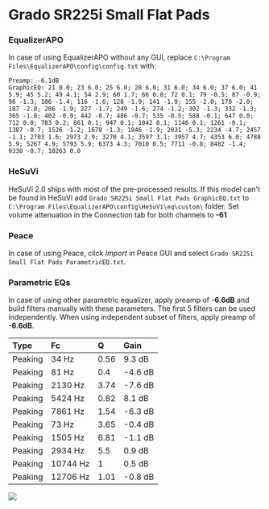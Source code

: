 # Grado SR225i Small Flat Pads

### EqualizerAPO
In case of using EqualizerAPO without any GUI, replace `C:\Program Files\EqualizerAPO\config\config.txt`
with:
```
Preamp: -6.1dB
GraphicEQ: 21 0.0; 23 6.0; 25 6.0; 28 6.0; 31 6.0; 34 6.0; 37 6.0; 41 5.9; 45 5.2; 49 4.1; 54 2.9; 60 1.7; 66 0.8; 72 0.1; 79 -0.5; 87 -0.9; 96 -1.3; 106 -1.4; 116 -1.6; 128 -1.9; 141 -1.9; 155 -2.0; 170 -2.0; 187 -2.0; 206 -1.9; 227 -1.7; 249 -1.6; 274 -1.2; 302 -1.3; 332 -1.3; 365 -1.0; 402 -0.9; 442 -0.7; 486 -0.7; 535 -0.5; 588 -0.1; 647 0.0; 712 0.0; 783 0.2; 861 0.1; 947 0.1; 1042 0.1; 1146 0.1; 1261 -0.1; 1387 -0.7; 1526 -1.2; 1678 -1.3; 1846 -1.9; 2031 -5.3; 2234 -4.7; 2457 -1.1; 2703 1.6; 2973 2.9; 3270 4.1; 3597 3.1; 3957 4.7; 4353 6.0; 4788 5.9; 5267 4.9; 5793 5.9; 6373 4.3; 7010 0.5; 7711 -0.8; 8482 -1.4; 9330 -0.7; 10263 0.0
```

### HeSuVi
HeSuVi 2.0 ships with most of the pre-processed results. If this model can't be found in HeSuVi add
`Grado SR225i Small Flat Pads GraphicEQ.txt` to `C:\Program Files\EqualizerAPO\config\HeSuVi\eq\custom\` folder.
Set volume attenuation in the Connection tab for both channels to **-61**

### Peace
In case of using Peace, click *Import* in Peace GUI and select `Grado SR225i Small Flat Pads ParametricEQ.txt`.

### Parametric EQs
In case of using other parametric equalizer, apply preamp of **-6.6dB** and build filters manually
with these parameters. The first 5 filters can be used independently.
When using independent subset of filters, apply preamp of **-6.6dB**.

| Type    | Fc       |    Q | Gain    |
|:--------|:---------|:-----|:--------|
| Peaking | 34 Hz    | 0.56 | 9.3 dB  |
| Peaking | 81 Hz    | 0.4  | -4.6 dB |
| Peaking | 2130 Hz  | 3.74 | -7.6 dB |
| Peaking | 5424 Hz  | 0.82 | 8.1 dB  |
| Peaking | 7861 Hz  | 1.54 | -6.3 dB |
| Peaking | 73 Hz    | 3.65 | -0.4 dB |
| Peaking | 1505 Hz  | 6.81 | -1.1 dB |
| Peaking | 2934 Hz  | 5.5  | 0.9 dB  |
| Peaking | 10744 Hz | 1    | 0.5 dB  |
| Peaking | 12706 Hz | 1.01 | -0.8 dB |

![](https://raw.githubusercontent.com/jaakkopasanen/AutoEq/master/results/innerfidelity/sbaf-serious/Grado%20SR225i%20Small%20Flat%20Pads/Grado%20SR225i%20Small%20Flat%20Pads.png)